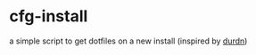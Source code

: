 # cfg-install
a simple script to get dotfiles on a new install (inspired by [durdn](https://www.atlassian.com/git/tutorials/dotfiles))
